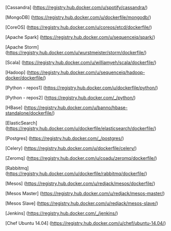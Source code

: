 [Cassandra] (https://registry.hub.docker.com/u/spotify/cassandra/)

[MongoDB] (https://registry.hub.docker.com/u/dockerfile/mongodb/)

[CoreOS] (https://registry.hub.docker.com/u/coreos/etcd/dockerfile/)

[Apache Spark] (https://registry.hub.docker.com/u/sequenceiq/spark/)

[Apache Storm] (https://registry.hub.docker.com/u/wurstmeister/storm/dockerfile/)

[Scala] (https://registry.hub.docker.com/u/williamyeh/scala/dockerfile/)

[Hadoop] (https://registry.hub.docker.com/u/sequenceiq/hadoop-docker/dockerfile/)

[Python - repos1] (https://registry.hub.docker.com/u/dockerfile/python/)

[Python - repos2] (https://registry.hub.docker.com/_/python/)

[HBase] (https://registry.hub.docker.com/u/banno/hbase-standalone/dockerfile/)

[ElasticSearch] (https://registry.hub.docker.com/u/dockerfile/elasticsearch/dockerfile/)

[Postgres] (https://registry.hub.docker.com/_/postgres/)

[Celery] (https://registry.hub.docker.com/u/dockerfile/celery/)

[Zeromq] (https://registry.hub.docker.com/u/coadu/zeromq/dockerfile/)

[Rabbitmq] (https://registry.hub.docker.com/u/dockerfile/rabbitmq/dockerfile/)

[Mesos] (https://registry.hub.docker.com/u/redjack/mesos/dockerfile/)

[Mesos Master] (https://registry.hub.docker.com/u/redjack/mesos-master/)
        
[Mesos Slave] (https://registry.hub.docker.com/u/redjack/mesos-slave/)

[Jenkins] (https://registry.hub.docker.com/_/jenkins/)

[Chef Ubuntu 14.04] (https://registry.hub.docker.com/u/chef/ubuntu-14.04/)
